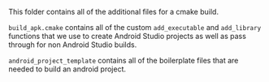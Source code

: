 This folder contains all of the additional files for a cmake build.

`build_apk.cmake` contains all of the custom `add_executable` and
`add_library` functions that we use to create Android Studio projects as well
as pass through for non Android Studio builds.

`android_project_template` contains all of the boilerplate files
that are needed to build an android project.